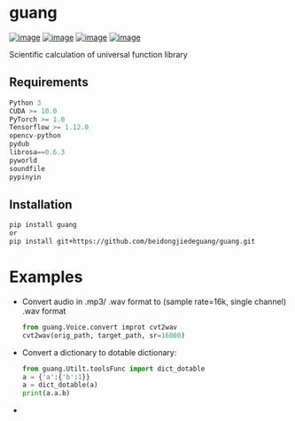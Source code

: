 # guang

[![image](https://img.shields.io/badge/Pypi_package-0.0.7.2.7-green.svg)](https://pypi.org/project/guang)
[![image](https://img.shields.io/badge/python-3.X-blue.svg)](https://www.python.org/)
[![image](https://img.shields.io/badge/license-GNU_GPL--v3-blue.svg)](LICENSE)
[![image](https://img.shields.io/badge/author-K.y-orange.svg?style=flat-square&logo=appveyor)](https://github.com/beidongjiedeguang)



Scientific calculation of universal function library

## Requirements

```python
Python 3
CUDA >= 10.0
PyTorch >= 1.0
Tensorflow >= 1.12.0
opencv-python
pydub
librosa==0.6.3
pyworld
soundfile
pypinyin
```



## Installation

```bash
pip install guang
or
pip install git+https://github.com/beidongjiedeguang/guang.git
```



# Examples

- Convert audio in .mp3/ .wav format to (sample rate=16k, single channel) .wav format

  ```python
  from guang.Voice.convert improt cvt2wav
  cvt2wav(orig_path, target_path, sr=16000)
  ```



* Convert a dictionary to dotable dictionary:

  ```python
  from guang.Utilt.toolsFunc import dict_dotable
  a = {'a':{'b':1}}
  a = dict_dotable(a)
  print(a.a.b)
  ```

* 



